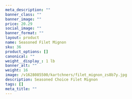 ```yaml
---
meta_description: ""
banner_class: ""
banner_image: ""
price: 20.29
social_image: ""
banner_format: ""
layout: product
name: Seasoned Filet Mignon
sku: 36
product_options: []
canonical: ""
weight__display_: 1 lb
banner_alt: ""
weight: 16
image: /v1628085500/kartchners/filet_mignon_zs8b7y.jpg
description: Seasoned Choice Filet Mignon
tags: []
meta_title: ""
---
```

